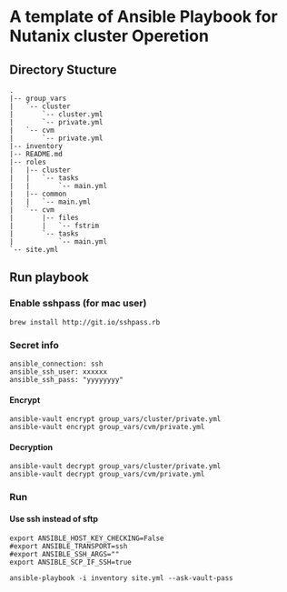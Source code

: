 # A template of Ansible Playbook for Nutanix cluster Operetion

## Directory Stucture

```
.
|-- group_vars
|   `-- cluster
|       `-- cluster.yml
|       `-- private.yml
|   `-- cvm
|       `-- private.yml
|-- inventory
|-- README.md
|-- roles
|   |-- cluster
|   |   `-- tasks
|   |       `-- main.yml
|   |-- common
|   |   `-- main.yml
|   `-- cvm
|       |-- files
|       |   `-- fstrim
|       `-- tasks
|           `-- main.yml
`-- site.yml
```

## Run playbook

### Enable sshpass (for mac user)

`brew install http://git.io/sshpass.rb`

### Secret info
```
ansible_connection: ssh 
ansible_ssh_user: xxxxxx
ansible_ssh_pass: "yyyyyyyy"
```

#### Encrypt
```
ansible-vault encrypt group_vars/cluster/private.yml 
ansible-vault encrypt group_vars/cvm/private.yml 
```

#### Decryption

```
ansible-vault decrypt group_vars/cluster/private.yml 
ansible-vault decrypt group_vars/cvm/private.yml 
```

### Run

#### Use ssh instead of sftp
```
export ANSIBLE_HOST_KEY_CHECKING=False
#export ANSIBLE_TRANSPORT=ssh
#export ANSIBLE_SSH_ARGS=""
export ANSIBLE_SCP_IF_SSH=true
```

`ansible-playbook -i inventory site.yml --ask-vault-pass`
